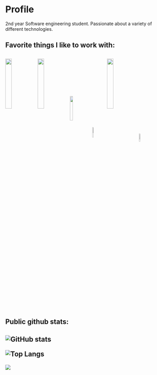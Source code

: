 <h1>Profile</h1>
2nd year Software engineering student. 
Passionate about a variety of different technologies.

<h2>Favorite things I like to work with:<h2/>

<a href="https://www.docker.com/"><img src="https://www.venafi.com/sites/default/files/content/body/Docker_Logo.png" width="20%" align="center"></a><a href="https://docs.microsoft.com/en-us/windows/wsl/about"><img src="https://www.codeproject.com/KB/WinRT/1214365/Article.png" width="20%" align="center"></a><a href="https://www.rust-lang.org/"><img src="https://www.rustacean.net/assets/rustacean-orig-noshadow.png" align="center" width="14%"></a><a href="https://www.raspberrypi.org/"><img src="https://www.raspberrypi.org/app/uploads/2012/03/Raspi_Colour_R.png" align="center" width="9%"></a><a href="https://nx.dev/"><img src="https://dev-to-uploads.s3.amazonaws.com/i/jmsyzyk6pdkjf7bflwu2.png" align="center" width="20%"></a><a href="https://nodejs.org/en/"><img src="https://seeklogo.com/images/N/nodejs-logo-FBE122E377-seeklogo.com.png" width="8%" align="center"></a>
  
<h2>Public github stats:<h2/>
  
![GitHub stats](https://github-readme-stats.vercel.app/api?username=Pjiwm&show_icons=true&theme=dark&count_private=true)

![Top Langs](https://github-readme-stats.vercel.app/api/top-langs/?username=Pjiwm&theme=dark&langs_count=10&layout=compact&hide=vue,php,html,GLSL,css,jupyter%20notebook&exclude_repo=bress-squash-toernooi-public,circle-project,circle-android)


![](https://visitor-badge.laobi.icu/badge?page_id=Pjiwm.Pjiwm)



